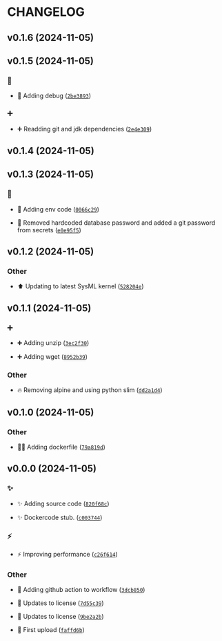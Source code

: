 # CHANGELOG

## v0.1.6 (2024-11-05)

## v0.1.5 (2024-11-05)

### :bug:

* :bug: Adding debug ([`2be3893`](https://github.com/Westfall-io/windspear/commit/2be3893f6c1870ceefe7a2ca135515abe357f3ad))

### :heavy_plus_sign:

* :heavy_plus_sign: Readding git and jdk dependencies ([`2e4e309`](https://github.com/Westfall-io/windspear/commit/2e4e3094f3110e54c441250975ac53de1cf8b1b9))

## v0.1.4 (2024-11-05)

## v0.1.3 (2024-11-05)

### :bug:

* :bug: Adding env code ([`0066c29`](https://github.com/Westfall-io/windspear/commit/0066c294bf0a96ebc54073b7378d45d6368d90d1))

* :bug: Removed hardcoded database password and added a git password from secrets ([`e0e95f5`](https://github.com/Westfall-io/windspear/commit/e0e95f5fe6eaccade0315fb3b1d8825ca1deaa97))

## v0.1.2 (2024-11-05)

### Other

* :arrow_up: Updating to latest SysML kernel ([`528204e`](https://github.com/Westfall-io/windspear/commit/528204ed1f1eedae45d6047f6432e2bbdf45fb7e))

## v0.1.1 (2024-11-05)

### :heavy_plus_sign:

* :heavy_plus_sign: Adding unzip ([`3ec2f30`](https://github.com/Westfall-io/windspear/commit/3ec2f300463a3766c8f11191ff09a470284edf36))

* :heavy_plus_sign: Adding wget ([`8952b39`](https://github.com/Westfall-io/windspear/commit/8952b39f3967a294e9f8df70b4badc230b7ab98d))

### Other

* :fire: Removing alpine and using python slim ([`dd2a1d4`](https://github.com/Westfall-io/windspear/commit/dd2a1d4122b2c931e2b507964b17d1d8c8c8736b))

## v0.1.0 (2024-11-05)

### Other

* :technologist: Adding dockerfile ([`79a819d`](https://github.com/Westfall-io/windspear/commit/79a819d4daebdf73f5329b23189772d1e32fafe3))

## v0.0.0 (2024-11-05)

### :sparkles:

* :sparkles: Adding source code ([`820f68c`](https://github.com/Westfall-io/windspear/commit/820f68c47e70e8f93537dc7d68bdb3263139c273))

* :sparkles: Dockercode stub. ([`c003744`](https://github.com/Westfall-io/windspear/commit/c0037446e38e5a39346e7aa19b84b7d77cee22a1))

### :zap:

* :zap: Improving performance ([`c26f614`](https://github.com/Westfall-io/windspear/commit/c26f61499217c5c0d315b157ba90aabbea7999dd))

### Other

* :green_heart: Adding github action to workflow ([`3dcb850`](https://github.com/Westfall-io/windspear/commit/3dcb850d34d3fcf67f40a79ff0b339a425e278a8))

* :page_facing_up: Updates to license ([`7d55c39`](https://github.com/Westfall-io/windspear/commit/7d55c394f54c0f608bcf8502a255cc14945f780b))

* :page_facing_up: Updates to license ([`9be2a2b`](https://github.com/Westfall-io/windspear/commit/9be2a2b418cb7eb6a64349fca38ffec6a8cb9ba5))

* :tada: First upload ([`faffd6b`](https://github.com/Westfall-io/windspear/commit/faffd6b4799ff409ea2002970e329eecfffaad80))
